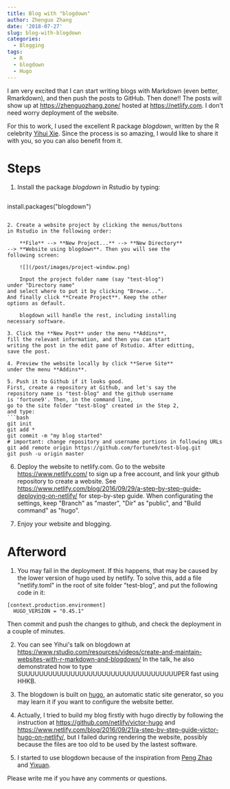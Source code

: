 ```yaml
---
title: Blog with "blogdown"
author: Zhenguo Zhang
date: '2018-07-27'
slug: blog-with-blogdown
categories:
  - Blogging
tags:
  - R
  - blogdown
  - Hugo
---
```


I am very excited that I can start writing blogs with Markdown
(even better, Rmarkdown), and then push the posts to
GitHub. Then done!! The posts will show up at https://zhenguozhang.zone/ hosted at https://netlify.com.
I don't need worry deployment of the website.

For this to work, I used the excellent R package
*blogdown*, written by the R celebrity [Yihui Xie](https://yihui.name/en/).
Since the process is so amazing, I would like to share
it with you, so you can also benefit from it.

# Steps

1. Install the package *blogdown* in Rstudio by typing:

    ```r
install.packages("blogdown")
```

2. Create a website project by clicking the menus/buttons
in Rstudio in the following order:

    **File** --> **New Project...** --> **New Directory**
--> **Website using blogdown**. Then you will see the
following screen:

    ![](/post/images/project-window.png)

    Input the project folder name (say "test-blog") 
under "Directory name" 
and select where to put it by clicking "Browse...".
And finally click **Create Project**. Keep the other
options as default.

    blogdown will handle the rest, including installing
necessary software.

3. Click the **New Post** under the menu **Addins**,
fill the relevant information, and then you can start
writing the post in the edit pane of Rstudio. After editting,
save the post.

4. Preview the website locally by click **Serve Site**
under the menu **Addins**.

5. Push it to Github if it looks good. 
First, create a repository at Github, and let's say the
repository name is "test-blog" and the github username
is 'fortune9'. Then, in the command line,
go to the site folder "test-blog" created in the Step 2,
and type:
```bash
git init
git add *
git commit -m "my blog started"
# important: change repository and username portions in following URLs
git add remote origin https://github.com/fortune9/test-blog.git
git push -u origin master
```

6. Deploy the website to netlify.com.
Go to the website https://www.netlify.com/ to sign up a
free account, and link your github repository to create
a website. See https://www.netlify.com/blog/2016/09/29/a-step-by-step-guide-deploying-on-netlify/ for step-by-step guide.
When configurating the settings, keep "Branch" as "master",
"Dir" as "public", and "Build command" as "hugo".

7. Enjoy your website and blogging.

# Afterword

1. You may fail in the deployment. If this happens,
that may be caused by the lower version of hugo used
by netlify. To solve this, add a file "netlify.toml"
in the root of site folder "test-blog", and put the
following code in it:
```
[context.production.environment]
  HUGO_VERSION = "0.45.1"
```
Then commit and push the changes to github, and check
the deployment in a couple of minutes.

2. You can see Yihui's talk on blogdown at 
https://www.rstudio.com/resources/videos/create-and-maintain-websites-with-r-markdown-and-blogdown/
In the talk, he also demonstrated how to type 
SUUUUUUUUUUUUUUUUUUUUUUUUUUUUUUUUUUUPER fast using HHKB.

3. The blogdown is built on [hugo](https://gohugo.io/),
an automatic static site generator, so you may learn it
if you want to configure the website better.

4. Actually, I tried to build my blog firstly with hugo
directly by following the instruction at https://github.com/netlify/victor-hugo and
https://www.netlify.com/blog/2016/09/21/a-step-by-step-guide-victor-hugo-on-netlify/, 
but I failed during rendering the website, possibly
because the files are too old to be used by the lastest
software.

5. I started to use blogdown because of the inspiration
from [Peng Zhao](http://www.pzhao.org/)
and [Yixuan](https://statr.me/).

Please write me if you have any comments or questions.